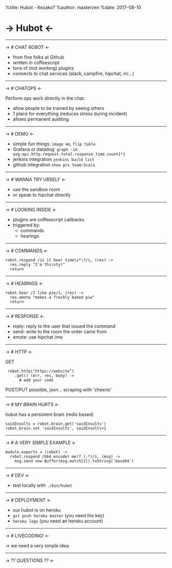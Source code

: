 %title: Hubot - Kezako?
%author: masterzen
%date: 2017-08-10





-> Hubot <-
===========

-------------------------------------------------
-> # CHAT ROBOT <-

* from fine folks at Github
* written in coffeescript
* tons of (not working) plugins
* connects to chat services (slack, campfire, 
hipchat, irc...)

-------------------------------------------------
-> # CHATOPS <-

Perform ops work directly in the chat:

* allow people to be trained by seeing others
* 1 place for everything (reduces stress during incident)
* allows permanent auditing

-------------------------------------------------
-> # DEMO <-

* simple fun things:
 `image me`, `flip table`
* Grafana or datadog:
`graph -1d avg:api.http.request.total.response_time.count{*}`
* jenkins integration 
`jenkins build list`
* github integration 
`show prs team:Scala`

-------------------------------------------------
-> # WANNA TRY URSELF <-

* use the sandbox room
* or speak to hipchat directly

-------------------------------------------------
-> # LOOKING INSIDE <-

* plugins are coffeescript callbacks
* triggered by:
  * commands
  * hearings

-------------------------------------------------
-> # COMMANDS <-

~~~
robot.respond /is it beer time\s*\?/i, (res) ->
  res.reply "I'm thirsty!"
  return
~~~

-------------------------------------------------
-> # HEARINGS <-

~~~
robot.hear /I like pie/i, (res) ->
  res.emote "makes a freshly baked pie"
  return
~~~

-------------------------------------------------
-> # RESPONSE <-

* reply: reply to the user that issued the command
* send: write to the room the order came from
* emote: use hipchat /me

-------------------------------------------------
-> # HTTP <-

GET
~~~
 robot.http("https://website")
    .get() (err, res, body) ->
      # add your code
~~~
POST/PUT possible, json...
scraping with 'cheerio'

-------------------------------------------------
-> # MY BRAIN HURTS <-

hubot has a persistent brain (redis based)
~~~
saidInsults = robot.brain.get('saidInsults')
robot.brain.set 'saidInsults', saidInsults+1
~~~

-------------------------------------------------
-> # A VERY SIMPLE EXAMPLE <-

~~~
module.exports = (robot) ->
  robot.respond /b64 encode( me)? (.*)/i, (msg) ->
    msg.send new Buffer(msg.match[2]).toString('base64')
~~~

-------------------------------------------------
-> # DEV <-

* test locally with `./bin/hubot`

-------------------------------------------------
-> # DEPLOYMENT <-

* our hubot is on heroku
* `git push heroku master`
(you need the key)
* `heroku logs`
(you need an heroku account)

-------------------------------------------------
-> # LIVECODING! <-




-> we need a very simple idea




-------------------------------------------------




-> ?? QUESTIONS ?? <-







